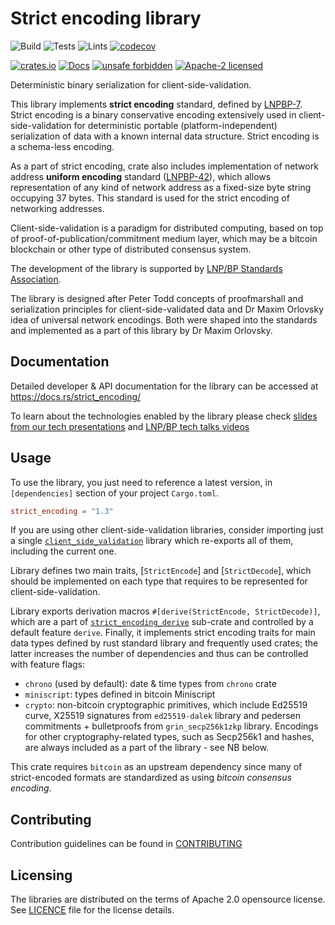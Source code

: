 # Strict encoding library

![Build](https://github.com/LNP-BP/client_side_validation/workflows/Build/badge.svg)
![Tests](https://github.com/LNP-BP/client_side_validation/workflows/Tests/badge.svg)
![Lints](https://github.com/LNP-BP/client_side_validation/workflows/Lints/badge.svg)
[![codecov](https://codecov.io/gh/LNP-BP/client_side_validation/branch/master/graph/badge.svg)](https://codecov.io/gh/LNP-BP/client_side_validation)

[![crates.io](https://meritbadge.herokuapp.com/strict_encoding)](https://crates.io/crates/strict_encoding)
[![Docs](https://docs.rs/strict_encoding/badge.svg)](https://docs.rs/strict_encoding)
[![unsafe forbidden](https://img.shields.io/badge/unsafe-forbidden-success.svg)](https://github.com/rust-secure-code/safety-dance/)
[![Apache-2 licensed](https://img.shields.io/crates/l/strict_encoding)](./LICENSE)

Deterministic binary serialization for client-side-validation.

This library implements **strict encoding** standard, defined by
[LNPBP-7](https://github.com/LNP-BP/LNPBPs/blob/master/lnpbp-0007.md).
Strict encoding is a binary conservative encoding extensively used in
client-side-validation for deterministic portable (platform-independent)
serialization of data with a known internal data structure. Strict encoding
is a schema-less encoding.

As a part of strict encoding, crate also includes implementation of
network address **uniform encoding** standard
([LNPBP-42](https://github.com/LNP-BP/LNPBPs/blob/master/lnpbp-0042.md)),
which allows representation of any kind of network address as a fixed-size
byte string occupying 37 bytes. This standard is used for the strict
encoding of networking addresses.

Client-side-validation is a paradigm for distributed computing, based on top of
proof-of-publication/commitment medium layer, which may be a bitcoin blockchain
or other type of distributed consensus system.

The development of the library is supported by 
[LNP/BP Standards Association](https://lnp-bp.org).

The library is designed after Peter Todd concepts of proofmarshall and 
serialization principles for client-side-validated data and Dr Maxim Orlovsky 
idea of universal network encodings. Both were shaped into the standards and 
implemented as a part of this library by Dr Maxim Orlovsky.


## Documentation

Detailed developer & API documentation for the library can be accessed
at <https://docs.rs/strict_encoding/>

To learn about the technologies enabled by the library please check
[slides from our tech presentations](https://github.com/LNP-BP/FAQ/blob/master/Presentation%20slides/)
and [LNP/BP tech talks videos](https://www.youtube.com/channel/UCK_Q3xcQ-H3ERwArGaMKsxg)


## Usage

To use the library, you just need to reference a latest version, in
`[dependencies]` section of your project `Cargo.toml`.

```toml
strict_encoding = "1.3"
```

If you are using other client-side-validation libraries, consider importing
just a single [`client_side_validation`] library which re-exports all of them,
including the current one.

Library defines two main traits, [`StrictEncode`] and [`StrictDecode`],
which should be implemented on each type that requires to be represented
for client-side-validation. 

Library exports derivation macros `#[derive(StrictEncode, StrictDecode)]`, 
which are a part of [`strict_encoding_derive`] sub-crate and controlled by a 
default feature `derive`. Finally, it implements strict encoding traits for main
data types defined by rust standard library and frequently used crates; the
latter increases the number of dependencies and thus can be controlled with
feature flags:
- `chrono` (used by default): date & time types from `chrono` crate
- `miniscript`: types defined in bitcoin Miniscript
- `crypto`: non-bitcoin cryptographic primitives, which include Ed25519
  curve, X25519 signatures from `ed25519-dalek` library and pedersen
  commitments + bulletproofs from `grin_secp256k1zkp` library. Encodings for
  other cryptography-related types, such as Secp256k1 and hashes, are always
  included as a part of the library - see NB below.

This crate requires `bitcoin` as an upstream dependency since many of
strict-encoded formats are standardized as using *bitcoin consensus
encoding*.


## Contributing

Contribution guidelines can be found in [CONTRIBUTING](../CONTRIBUTING.md)


## Licensing

The libraries are distributed on the terms of Apache 2.0 opensource license.
See [LICENCE](LICENSE) file for the license details.

[`client_side_validation`]: https://crates.io/crates/client_side_validation
[`strict_encoding_derive`]: https://crates.io/crates/strict_encoding_derive
